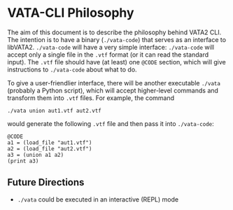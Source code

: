 # VATA-CLI Philosophy

The aim of this document is to describe the philosophy behind VATA2 CLI.
The intention is to have a binary (`./vata-code`) that serves as an interface to libVATA2.  `./vata-code` will have a
very simple interface: `./vata-code` will accept only a single file in the `.vtf` format (or it can read the standard input).
The `.vtf` file should have (at least) one `@CODE` section, which will give instructions to `./vata-code` about what to do.

To give a user-friendlier interface, there will be another executable `./vata` (probably a Python script), which will accept
higher-level commands and transform them into `.vtf` files.
For example, the command
```
./vata union aut1.vtf aut2.vtf
```
would generate the following `.vtf` file and then pass it into `./vata-code`:
```
@CODE
a1 = (load_file "aut1.vtf")
a2 = (load_file "aut2.vtf")
a3 = (union a1 a2)
(print a3)
```

## Future Directions
* `./vata` could be executed in an interactive (REPL) mode
